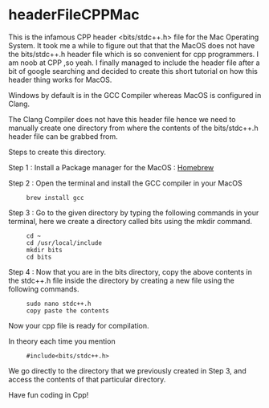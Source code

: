 # headerFileCPPMac
This is the infamous CPP header &lt;bits/stdc++.h> file for the Mac Operating System. 
It took me a while to figure out that that the MacOS does not have the bits/stdc++.h header file which is so convenient for cpp programmers. 
I am noob at CPP ,so yeah. I finally managed to include the header file after a bit of google searching and decided to create this short tutorial on how this header thing works for MacOS. 

Windows by default is in the GCC Compiler whereas MacOS is configured in Clang. 

The Clang Compiler does not have this header file hence we need to manually create one directory from where the contents of the bits/stdc++.h header file can be grabbed from. 

Steps to create this directory. 

Step 1 : Install a Package manager for the MacOS : [Homebrew](https://brew.sh/)

Step 2 : Open the terminal and install the GCC compiler in your MacOS
         
         brew install gcc

Step 3 : Go to the given directory by typing the following commands in your terminal, here we create a directory called bits using the mkdir command. 

         cd ~ 
         cd /usr/local/include
         mkdir bits
         cd bits 

Step 4 : Now that you are in the bits directory, copy the above contents in the stdc++.h file inside the directory by creating a new file using the following commands. 

         sudo nano stdc++.h
         copy paste the contents 

Now your cpp file is ready for compilation. 

In theory each time you mention 

         #include<bits/stdc++.h> 

We go directly to the directory that we previously created in Step 3, and access the contents of that particular directory. 

Have fun coding in Cpp! 
